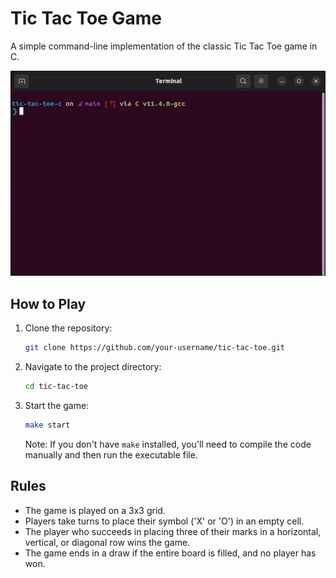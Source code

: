 # Tic Tac Toe Game

A simple command-line implementation of the classic Tic Tac Toe game in C.

![Tic-Tac-Toe](./tic-tac-toe-c.gif)

## How to Play

1. Clone the repository:

   ```bash
   git clone https://github.com/your-username/tic-tac-toe.git

   ```

2. Navigate to the project directory:

   ```bash
   cd tic-tac-toe
   ```

3. Start the game:
   ```bash
   make start
   ```
   Note: If you don't have `make` installed, you'll need to compile the code manually and then run the executable file.

## Rules

- The game is played on a 3x3 grid.
- Players take turns to place their symbol ('X' or 'O') in an empty cell.
- The player who succeeds in placing three of their marks in a horizontal, vertical, or diagonal row wins the game.
- The game ends in a draw if the entire board is filled, and no player has won.
